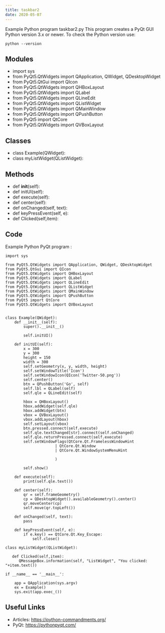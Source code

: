 ```yaml
---
title: taskbar2
date: 2020-05-07
---
```

Example Python program taskbar2.py
This program creates a PyQt GUI
Python version 3.x or newer.
To check the Python version use:

    python --version

## Modules

* import sys
* from PyQt5.QtWidgets import QApplication, QWidget, QDesktopWidget
* from PyQt5.QtGui import QIcon
* from PyQt5.QtWidgets import QHBoxLayout
* from PyQt5.QtWidgets import QLabel
* from PyQt5.QtWidgets import QLineEdit
* from PyQt5.QtWidgets import QListWidget
* from PyQt5.QtWidgets import QMainWindow
* from PyQt5.QtWidgets import QPushButton
* from PyQt5 import QtCore
* from PyQt5.QtWidgets import QVBoxLayout

## Classes

* class Example(QWidget):
* class myListWidget(QListWidget):

## Methods

* def __init__(self):
* def initUI(self):
* def execute(self):
* def center(self):
* def onChanged(self, text):
* def keyPressEvent(self, e):
*    def Clicked(self,item):

## Code

Example Python PyQt program :

    import sys
    
    from PyQt5.QtWidgets import QApplication, QWidget, QDesktopWidget
    from PyQt5.QtGui import QIcon
    from PyQt5.QtWidgets import QHBoxLayout
    from PyQt5.QtWidgets import QLabel
    from PyQt5.QtWidgets import QLineEdit
    from PyQt5.QtWidgets import QListWidget
    from PyQt5.QtWidgets import QMainWindow
    from PyQt5.QtWidgets import QPushButton
    from PyQt5 import QtCore
    from PyQt5.QtWidgets import QVBoxLayout
    
    
    class Example(QWidget):
        def __init__(self):
            super().__init__()
    
            self.initUI()
    
        def initUI(self):
            x = 300
            y = 300
            height = 150
            width = 300
            self.setGeometry(x, y, width, height)
            self.setWindowTitle('Icon')
            self.setWindowIcon(QIcon('Twitter-50.png'))
            self.center()
            btn = QPushButton('Go', self)
            self.lbl = QLabel(self)
            self.qle = QLineEdit(self)
    
            hbox = QHBoxLayout()
            hbox.addWidget(self.qle)
            hbox.addWidget(btn)
            vbox = QVBoxLayout()
            vbox.addLayout(hbox)
            self.setLayout(vbox)
            btn.pressed.connect(self.execute)
            self.qle.textChanged[str].connect(self.onChanged)
            self.qle.returnPressed.connect(self.execute)
            self.setWindowFlags(QtCore.Qt.FramelessWindowHint
                          | QtCore.Qt.Window
                          | QtCore.Qt.WindowSystemMenuHint
    
                          )
    
            self.show()
    
        def execute(self):
            print(self.qle.text())
    
        def center(self):
            qr = self.frameGeometry()
            cp = QDesktopWidget().availableGeometry().center()
            qr.moveCenter(cp)
            self.move(qr.topLeft())
    
        def onChanged(self, text):
            pass
    
        def keyPressEvent(self, e):
            if e.key() == QtCore.Qt.Key_Escape:
                self.close()
    
    class myListWidget(QListWidget):
    
       def Clicked(self,item):
          QMessageBox.information(self, "ListWidget", "You clicked: "+item.text())
    
    if __name__ == '__main__':
    
        app = QApplication(sys.argv)
        ex = Example()
        sys.exit(app.exec_())

## Useful Links

- Articles: https://python-commandments.org/
- PyQt: https://pythonpyqt.com/
